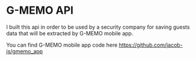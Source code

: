 # G-MEMO API

I built this api in order to be used by a security company for saving guests data that will be extracted by G-MEMO mobile app.

You can find G-MEMO mobile app code here https://github.com/jacob-js/gmemo_app
